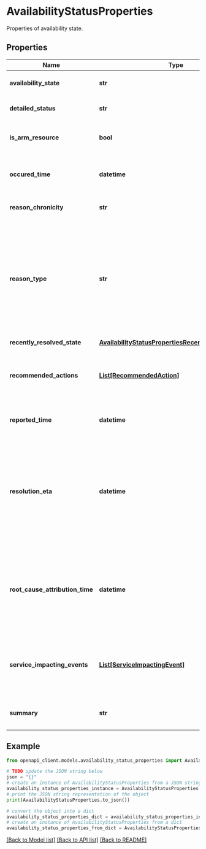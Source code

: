 # AvailabilityStatusProperties

Properties of availability state.

## Properties

Name | Type | Description | Notes
------------ | ------------- | ------------- | -------------
**availability_state** | **str** | Availability status of the resource. | [optional] 
**detailed_status** | **str** | Details of the availability status. | [optional] 
**is_arm_resource** | **bool** | flag to show if child resource need detail health.  | [optional] 
**occured_time** | **datetime** | Timestamp for when last change in health status occurred. | [optional] 
**reason_chronicity** | **str** | Chronicity of the availability transition. | [optional] 
**reason_type** | **str** | When the resource&#39;s availabilityState is Unavailable, it describes where the health impacting event was originated. Examples are planned, unplanned, user initiated or an outage etc. | [optional] 
**recently_resolved_state** | [**AvailabilityStatusPropertiesRecentlyResolvedState**](AvailabilityStatusPropertiesRecentlyResolvedState.md) |  | [optional] 
**recommended_actions** | [**List[RecommendedAction]**](RecommendedAction.md) | Lists actions the user can take based on the current availabilityState of the resource. | [optional] 
**reported_time** | **datetime** | Timestamp for when the health was last checked.  | [optional] 
**resolution_eta** | **datetime** | When the resource&#39;s availabilityState is Unavailable and the reasonType is not User Initiated, it provides the date and time for when the issue is expected to be resolved. | [optional] 
**root_cause_attribution_time** | **datetime** | When the resource&#39;s availabilityState is Unavailable, it provides the Timestamp for when the health impacting event was received. | [optional] 
**service_impacting_events** | [**List[ServiceImpactingEvent]**](ServiceImpactingEvent.md) | Lists the service impacting events that may be affecting the health of the resource. | [optional] 
**summary** | **str** | Summary description of the availability state. | [optional] 

## Example

```python
from openapi_client.models.availability_status_properties import AvailabilityStatusProperties

# TODO update the JSON string below
json = "{}"
# create an instance of AvailabilityStatusProperties from a JSON string
availability_status_properties_instance = AvailabilityStatusProperties.from_json(json)
# print the JSON string representation of the object
print(AvailabilityStatusProperties.to_json())

# convert the object into a dict
availability_status_properties_dict = availability_status_properties_instance.to_dict()
# create an instance of AvailabilityStatusProperties from a dict
availability_status_properties_from_dict = AvailabilityStatusProperties.from_dict(availability_status_properties_dict)
```
[[Back to Model list]](../README.md#documentation-for-models) [[Back to API list]](../README.md#documentation-for-api-endpoints) [[Back to README]](../README.md)


